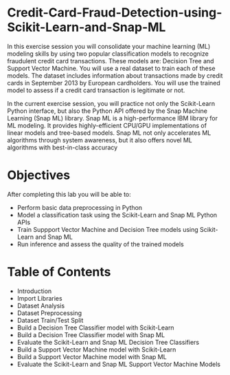 # Credit-Card-Fraud-Detection-using-Scikit-Learn-and-Snap-ML

In this exercise session you will consolidate your machine learning (ML) modeling skills by using two popular classification models to recognize fraudulent credit card transactions. These models are: Decision Tree and Support Vector Machine. You will use a real dataset to train each of these models. The dataset includes information about transactions made by credit cards in September 2013 by European cardholders. You will use the trained model to assess if a credit card transaction is legitimate or not.

In the current exercise session, you will practice not only the Scikit-Learn Python interface, but also the Python API offered by the Snap Machine Learning (Snap ML) library. Snap ML is a high-performance IBM library for ML modeling. It provides highly-efficient CPU/GPU implementations of linear models and tree-based models. Snap ML not only accelerates ML algorithms through system awareness, but it also offers novel ML algorithms with best-in-class accuracy

# Objectives

After completing this lab you will be able to:
* Perform basic data preprocessing in Python
* Model a classification task using the Scikit-Learn and Snap ML Python APIs
* Train Suppport Vector Machine and Decision Tree models using Scikit-Learn and Snap ML
* Run inference and assess the quality of the trained models

# Table of Contents
* Introduction
* Import Libraries
* Dataset Analysis
* Dataset Preprocessing
* Dataset Train/Test Split
* Build a Decision Tree Classifier model with Scikit-Learn
* Build a Decision Tree Classifier model with Snap ML
* Evaluate the Scikit-Learn and Snap ML Decision Tree Classifiers
* Build a Support Vector Machine model with Scikit-Learn
* Build a Support Vector Machine model with Snap ML
* Evaluate the Scikit-Learn and Snap ML Support Vector Machine Models
